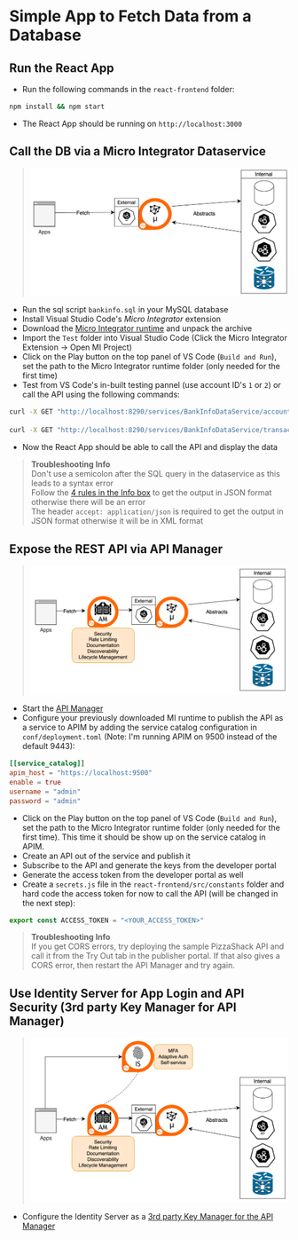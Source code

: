 # Simple App to Fetch Data from a Database

## Run the React App
* Run the following commands in the `react-frontend` folder:
```bash
npm install && npm start
```
* The React App should be running on `http://localhost:3000`

## Call the DB via a Micro Integrator Dataservice
> ![How MI fetches data from a database](./readme-imgs/MI.png)

* Run the sql script `bankinfo.sql` in your MySQL database
* Install Visual Studio Code's *Micro Integrator* extension
* Download the [Micro Integrator runtime](https://wso2.com/micro-integrator/) and unpack the archive
* Import the `Test` folder into Visual Studio Code (Click the Micro Integrator Extension -> Open MI Project)
* Click on the Play button on the top panel of VS Code (`Build and Run`), set the path to the Micro Integrator runtime folder (only needed for the first time)
* Test from VS Code's in-built testing pannel (use account ID's `1` or `2`) or call the API using the following commands:
```bash
curl -X GET "http://localhost:8290/services/BankInfoDataService/account/1" -H "accept: application/json"

curl -X GET "http://localhost:8290/services/BankInfoDataService/transaction/1" -H "accept: application/json"
```
* Now the React App should be able to call the API and display the data

> **Troubleshooting Info**\
Don't use a semicolon after the SQL query in the dataservice as this leads to a syntax error\
Follow the [4 rules in the Info box](https://apim.docs.wso2.com/en/4.2.0/integrate/examples/data_integration/json-with-data-service/#synapse-configuration) to get the output in JSON format otherwise there will be an error\
The header `accept: application/json` is required to get the output in JSON format otherwise it will be in XML format

## Expose the REST API via API Manager
>![Interaction between MI and APIM](./readme-imgs/MI+APIM.png)
* Start the [API Manager](https://wso2.com/api-manager/)
* Configure your previously downloaded MI runtime to publish the API as a service to APIM by adding the service catalog configuration in `conf/deployment.toml` (Note: I'm running APIM on 9500 instead of the default 9443):
```toml
[[service_catalog]]
apim_host = "https://localhost:9500"
enable = true
username = "admin"
password = "admin"
```
* Click on the Play button on the top panel of VS Code (`Build and Run`), set the path to the Micro Integrator runtime folder (only needed for the first time). This time it should be show up on the service catalog in APIM.
* Create an API out of the service and publish it
* Subscribe to the API and generate the keys from the developer portal
* Generate the access token from the developer portal as well
* Create a `secrets.js` file in the `react-frontend/src/constants` folder and hard code the access token for now to call the API (will be changed in the next step):
```js
export const ACCESS_TOKEN = "<YOUR_ACCESS_TOKEN>"
```

> **Troubleshooting Info**\
If you get CORS errors, try deploying the sample PizzaShack API and call it from the Try Out tab in the publisher portal. If that also gives a CORS error, then restart the API Manager and try again. 

## Use Identity Server for App Login and API Security (3rd party Key Manager for API Manager)
>![Interaction between MI, APIM, and IS](./readme-imgs/MI+APIM+IS.png)

* Configure the Identity Server as a [3rd party Key Manager for the API Manager](https://apim.docs.wso2.com/en/4.2.0/administer/key-managers/configure-wso2is-connector/)
